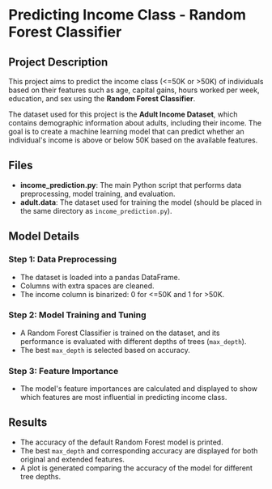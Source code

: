 # Predicting Income Class - Random Forest Classifier

## Project Description
This project aims to predict the income class (<=50K or >50K) of individuals based on their features such as age, capital gains, hours worked per week, education, and sex using the **Random Forest Classifier**.

The dataset used for this project is the **Adult Income Dataset**, which contains demographic information about adults, including their income. The goal is to create a machine learning model that can predict whether an individual's income is above or below 50K based on the available features.

## Files
- **income_prediction.py**: The main Python script that performs data preprocessing, model training, and evaluation.
- **adult.data**: The dataset used for training the model (should be placed in the same directory as `income_prediction.py`).


## Model Details

### Step 1: Data Preprocessing
- The dataset is loaded into a pandas DataFrame.
- Columns with extra spaces are cleaned.
- The income column is binarized: 0 for <=50K and 1 for >50K.

### Step 2: Model Training and Tuning
- A Random Forest Classifier is trained on the dataset, and its performance is evaluated with different depths of trees (`max_depth`).
- The best `max_depth` is selected based on accuracy.

### Step 3: Feature Importance
- The model's feature importances are calculated and displayed to show which features are most influential in predicting income class.

## Results

- The accuracy of the default Random Forest model is printed.
- The best `max_depth` and corresponding accuracy are displayed for both original and extended features.
- A plot is generated comparing the accuracy of the model for different tree depths.

